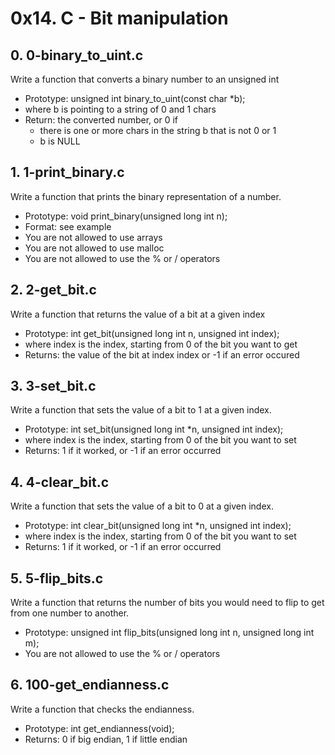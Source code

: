 # 0x14. C - Bit manipulation

## 0. 0-binary_to_uint.c

Write a function that converts a binary number to an unsigned int
* Prototype: unsigned int binary_to_uint(const char *b);
* where b is pointing to a string of 0 and 1 chars
* Return: the converted number, or 0 if
  - there is one or more chars in the string b that is not 0 or 1
  - b is NULL

## 1. 1-print_binary.c

Write a function that prints the binary representation of a number.
* Prototype: void print_binary(unsigned long int n);
* Format: see example
* You are not allowed to use arrays
* You are not allowed to use malloc
* You are not allowed to use the % or / operators

## 2. 2-get_bit.c

Write a function that returns the value of a bit at a given index
* Prototype: int get_bit(unsigned long int n, unsigned int index);
* where index is the index, starting from 0 of the bit you want to get
* Returns: the value of the bit at index index or -1 if an error occured

## 3. 3-set_bit.c

Write a function that sets the value of a bit to 1 at a given index.
* Prototype: int set_bit(unsigned long int *n, unsigned int index);
* where index is the index, starting from 0 of the bit you want to set
* Returns: 1 if it worked, or -1 if an error occurred

## 4. 4-clear_bit.c

Write a function that sets the value of a bit to 0 at a given index.
* Prototype: int clear_bit(unsigned long int *n, unsigned int index);
* where index is the index, starting from 0 of the bit you want to set
* Returns: 1 if it worked, or -1 if an error occurred

## 5. 5-flip_bits.c

Write a function that returns the number of bits you would need to flip to get from one number to another.
* Prototype: unsigned int flip_bits(unsigned long int n, unsigned long int m);
* You are not allowed to use the % or / operators

## 6. 100-get_endianness.c

Write a function that checks the endianness.
* Prototype: int get_endianness(void);
* Returns: 0 if big endian, 1 if little endian
